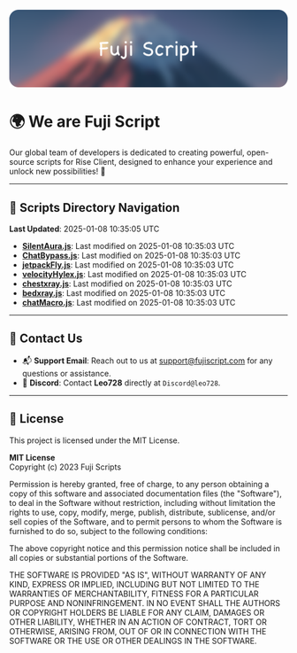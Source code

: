 ![Banner](.github/b.webp)

# 🌍 **We are Fuji Script**

Our global team of developers is dedicated to creating powerful, open-source scripts for Rise Client, designed to enhance your experience and unlock new possibilities! 🌟

---
<!-- SCRIPTS_NAVIGATION_START -->
## 📂 **Scripts Directory Navigation**

**Last Updated**: 2025-01-08 10:35:05 UTC

- **[SilentAura.js](scripts/SilentAura.js)**: Last modified on 2025-01-08 10:35:03 UTC
- **[ChatBypass.js](scripts/ChatBypass.js)**: Last modified on 2025-01-08 10:35:03 UTC
- **[jetpackFly.js](scripts/jetpackFly.js)**: Last modified on 2025-01-08 10:35:03 UTC
- **[velocityHylex.js](scripts/velocityHylex.js)**: Last modified on 2025-01-08 10:35:03 UTC
- **[chestxray.js](scripts/chestxray.js)**: Last modified on 2025-01-08 10:35:03 UTC
- **[bedxray.js](scripts/bedxray.js)**: Last modified on 2025-01-08 10:35:03 UTC
- **[chatMacro.js](scripts/chatMacro.js)**: Last modified on 2025-01-08 10:35:03 UTC

<!-- SCRIPTS_NAVIGATION_END -->

---

## 💬 **Contact Us**  
- 📬 **Support Email**: Reach out to us at [support@fujiscript.com](mailto:support@fujiscript.com) for any questions or assistance.  
- 💬 **Discord**: Contact **Leo728** directly at `Discord@leo728`.

---

## 📜 **License**

This project is licensed under the MIT License.  

**MIT License**  
Copyright (c) 2023 Fuji Scripts  

Permission is hereby granted, free of charge, to any person obtaining a copy of this software and associated documentation files (the "Software"), to deal in the Software without restriction, including without limitation the rights to use, copy, modify, merge, publish, distribute, sublicense, and/or sell copies of the Software, and to permit persons to whom the Software is furnished to do so, subject to the following conditions:  

The above copyright notice and this permission notice shall be included in all copies or substantial portions of the Software.  

THE SOFTWARE IS PROVIDED "AS IS", WITHOUT WARRANTY OF ANY KIND, EXPRESS OR IMPLIED, INCLUDING BUT NOT LIMITED TO THE WARRANTIES OF MERCHANTABILITY, FITNESS FOR A PARTICULAR PURPOSE AND NONINFRINGEMENT. IN NO EVENT SHALL THE AUTHORS OR COPYRIGHT HOLDERS BE LIABLE FOR ANY CLAIM, DAMAGES OR OTHER LIABILITY, WHETHER IN AN ACTION OF CONTRACT, TORT OR OTHERWISE, ARISING FROM, OUT OF OR IN CONNECTION WITH THE SOFTWARE OR THE USE OR OTHER DEALINGS IN THE SOFTWARE.  
